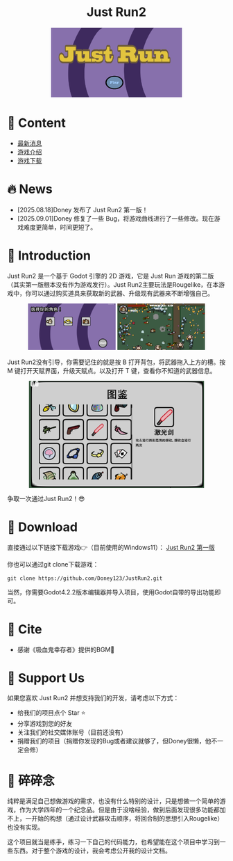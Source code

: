 <h1 align="center">Just Run2</h1>

<div align="center"> 
  <img src="readme/titlescene.png" alt="Just Run2" width=60%>
</div>

# 📄 Content
- [最新消息](#🔥-news)
- [游戏介绍](#👋-introduction)
- [游戏下载](#🔽-download)

# 🔥 News
- [2025.08.18]Doney 发布了 Just Run2 第一版！
- [2025.09.01]Doney 修复了一些 Bug，将游戏曲线进行了一些修改。现在游戏难度更简单，时间更短了。

# 👋 Introduction

Just Run2 是一个基于 Godot 引擎的 2D 游戏，它是 Just Run 游戏的第二版（其实第一版根本没有作为游戏发行）。Just Run2主要玩法是Rougelike，在本游戏中，你可以通过购买道具来获取新的武器、升级现有武器来不断增强自己。

<div align="center">
<img src="readme/choose.png" alt="choose" width=40%>
<img src="readme/demo.png" alt="demo" width=40%>
</div>

Just Run2没有引导，你需要记住的就是按 B 打开背包，将武器拖入上方的槽。按 M 键打开天赋界面，升级天赋点。以及打开 T 键，查看你不知道的武器信息。


<div align="center">
<img src="readme/note.png" alt="weapon" width=80% align="center">

</div>


争取一次通过Just Run2！😎
# 🔽 Download

直接通过以下链接下载游戏👉（目前使用的Windows11）：
[Just Run2 第一版](https://github.com/Dsixy/JustRun2/releases/download/Game/Just.Run.zip)

你也可以通过git clone下载游戏：
```
git clone https://github.com/Doney123/JustRun2.git
```
当然，你需要Godot4.2.2版本编辑器并导入项目，使用Godot自带的导出功能即可。

# 🔗 Cite
- 感谢《吸血鬼幸存者》提供的BGM🎵
  
# 🥰 Support Us
如果您喜欢 Just Run2 并想支持我们的开发，请考虑以下方式：
- 给我们的项目点个 Star ⭐
- 分享游戏到您的好友
- 关注我们的社交媒体账号（目前还没有）
- 捐赠我们的项目（捐赠你发现的Bug或者建议就够了，但Doney很懒，他不一定会修）

# 🥲 碎碎念
纯粹是满足自己想做游戏的需求，也没有什么特别的设计，只是想做一个简单的游戏，作为大学四年的一个纪念品。但是由于没啥经验，做到后面发现很多功能都加不上，一开始的构想（通过设计武器攻击顺序，将回合制的思想引入Rougelike）也没有实现。

这个项目就当是练手，练习一下自己的代码能力，也希望能在这个项目中学习到一些东西。对于整个游戏的设计，我会考虑公开我的设计文档。




